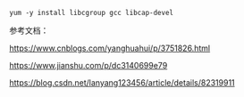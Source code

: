 ```
yum -y install libcgroup gcc libcap-devel 
```


参考文档：

https://www.cnblogs.com/yanghuahui/p/3751826.html

https://www.jianshu.com/p/dc3140699e79


https://blog.csdn.net/lanyang123456/article/details/82319911
